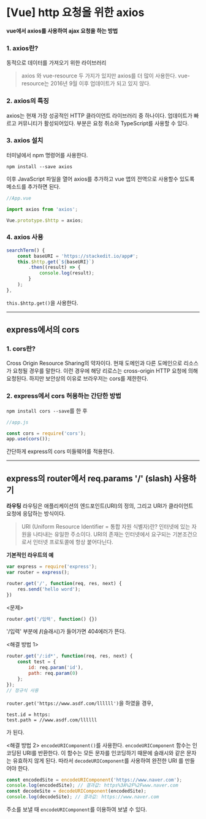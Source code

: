 # [Vue] http 요청을 위한 axios

**vue에서 axios를 사용하여 ajax 요청을 하는 방법**

### 1. axios란?
동적으로 데이터를 가져오기 위한 라이브러리
> axios 와 vue-resource 두 가지가 있지만 axios를 더 많이 사용한다.
> vue-resource는 2016년 9월 이후 업데이트가 되고 있지 않다.

### 2. axios의 특징
axios는 현재 가장 성공적인 HTTP 클라이언트 라이브러리 중 하나이다.
업데이트가 빠르고 커뮤니티가 활성되어있다.
부분은 요청 취소와 TypeScript를 사용할 수 있다.

### 3. axios 설치
터미널에서 npm 명령어를 사용한다.
```
npm install --save axios
```
이후 JavaScript 파일을 열어 axios를 추가하고 vue 앱의 전역으로 사용할수 있도록 메소드를 추가하면 된다.

```javascript
//App.vue

import axios from 'axios';

Vue.prototype.$http = axios;
```

### 4. axios 사용
```javascript
searchTerm() {  
	const baseURI = 'https://stackedit.io/app#';  
	this.$http.get(`${baseURI}`)  
		.then((result) => {  
			console.log(result);  
		}
	);
},
```
`this.$http.get()`을 사용한다.

------------------------------------

## express에서의 cors

### 1. cors란?
Cross Origin Resource Sharing의 약자이다.
현재 도메인과 다른 도메인으로 리소스가 요청될 경우를 말한다. 
이런 경우에 해당 리로스는 cross-origin HTTP 요청에 의해 요청된다.
하지만 보안상의 이유로 브라우저는 cors를 제한한다.

### 2. express에서 cors 허용하는 간단한 방법

```npm install cors --save```를 한 후

```javascript
//app.js

const cors = require('cors');
app.use(cors());
```
간단하게 express의 cors 미들웨어를 적용한다.


-----------------------------
## express의 router에서 req.params '/' (slash) 사용하기

**라우팅**
라우팅은 애플리케이션의 엔드포인트(URI)의 정의, 그리고 URI가 클라이언트 요청에 응답하는 방식이다.
> URI (Uniform Resource Identifier = 통합 자원 식별자)란?
> 인터넷에 있는 자원을 나타내는 유일한 주소이다.
> URI의 존재는 인터넷에서 요구되는 기본조건으로서 인터넷 프로토콜에 항상 붙어다닌다.

**기본적인 라우트의 예**
```javascript
var express = require('express');
var router = express();

router.get('/', function(req, res, next) {
	res.send('hello word');
})
```

<문제>
```javascript
router.get('/입력', function() {})
```
'/입력' 부분에 **/**(슬래시)가 들어가면 404에러가 뜬다.

<해결 방법 1>
```javascript
router.get('/:id*', function(req, res, next) {
	const test = {
		id: req.param('id'),
		path: req.param(0)
	};
});
// 정규식 사용
```
`router.get('https://www.asdf.com/llllll')`을 하였을 경우,
```
test.id = https:
test.path = //www.asdf.com/llllll
```
가 된다.

<해결 방법 2>
`encodeURIComponent()`를 사용한다.
`encodeURIComponent` 함수는 인코딩된 URI를 반환한다.
이 함수는 모든 문자를 인코딩하기 때문에 슬래시와 같은 문자는 유효하지 않게 된다.
따라서
`decodeURIComponent`를 사용하여 완전한 URI 를 만들어야 한다.

```javascript
const encodedSite = encodeURIComponent('https://www.naver.com');
console.log(encodedSite); // 결과값: https%3A%2F%2Fwww.naver.com
const decodeSite = decodeURIComponent(encodedSite);
console.log(decodeSite); // 결과값: https://www.naver.com
```
주소를 보낼 때 `encodeURIComponent`를 이용하여 보낼 수 있다.
